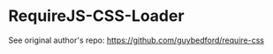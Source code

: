 RequireJS-CSS-Loader
====================

See original author's repo: https://github.com/guybedford/require-css